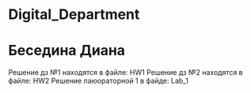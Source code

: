 # Digital_Department
# Беседина Диана
Решение дз №1 находятся в файле: HW1
Решение дз №2 находятся в файле: HW2
Решение лаюораторной 1 в файде: Lab_1
